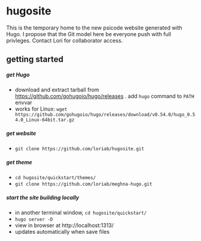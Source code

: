 # hugosite

This is the temporary home to the new psicode website generated with Hugo. I propose that the Git model here be everyone push with full privleges. Contact Lori for collaborator access.

## getting started

##### get Hugo

* download and extract tarball from https://github.com/gohugoio/hugo/releases . add `hugo` command to `PATH` envvar
* works for Linux: `wget https://github.com/gohugoio/hugo/releases/download/v0.54.0/hugo_0.54.0_Linux-64bit.tar.gz`

##### get website

* `git clone https://github.com/loriab/hugosite.git`

##### get theme

* `cd hugosite/quickstart/themes/`
* `git clone https://github.com/loriab/meghna-hugo.git`

##### start the site building locally

* in another terminal window, `cd hugosite/quickstart/`
* `hugo server -D`
* view in browser at http://localhost:1313/
* updates automatically when save files
